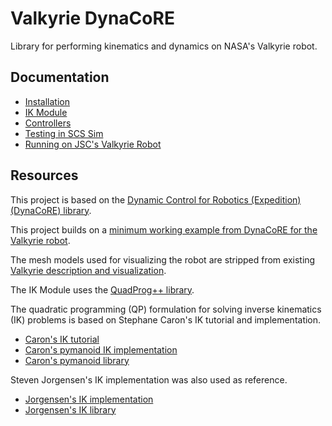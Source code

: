 # Valkyrie DynaCoRE

Library for performing kinematics and dynamics on NASA's Valkyrie robot.



## Documentation
- [Installation](docs/installation.md)
- [IK Module](docs/IK.md)
- [Controllers](docs/controllers.md)
- [Testing in SCS Sim](docs/SCS_sim.md)
- [Running on JSC's Valkyrie Robot](robot_ops.md)



## Resources

This project is based on the [Dynamic Control for Robotics (Expedition) (DynaCoRE) library](https://github.com/dhkim0821/DynaCoRE).

This project builds on a [minimum working example from DynaCoRE for the Valkyrie robot](https://github.com/stevenjj/val-rbdl-sample).

The mesh models used for visualizing the robot are stripped from existing [Valkyrie description and visualization](https://github.com/stevenjj/val_model).

The IK Module uses the [QuadProg++ library](https://github.com/liuq/QuadProgpp).

The quadratic programming (QP) formulation for solving inverse kinematics (IK) problems is based on Stephane Caron's IK tutorial and implementation.
- [Caron's IK tutorial](https://scaron.info/robotics/inverse-kinematics.html)
- [Caron's pymanoid IK implementation](https://github.com/stephane-caron/pymanoid/blob/master/pymanoid/ik.py)
- [Caron's pymanoid library](https://github.com/stephane-caron/pymanoid)

Steven Jorgensen's IK implementation was also used as reference.
- [Jorgensen's IK implementation](https://js-er-code.jsc.nasa.gov/sjorgen1/static_torque_calculator/-/blob/master/test/quadprog_test_files/test_qp_ik.cpp)
- [Jorgensen's IK library](https://js-er-code.jsc.nasa.gov/sjorgen1/static_torque_calculator)
